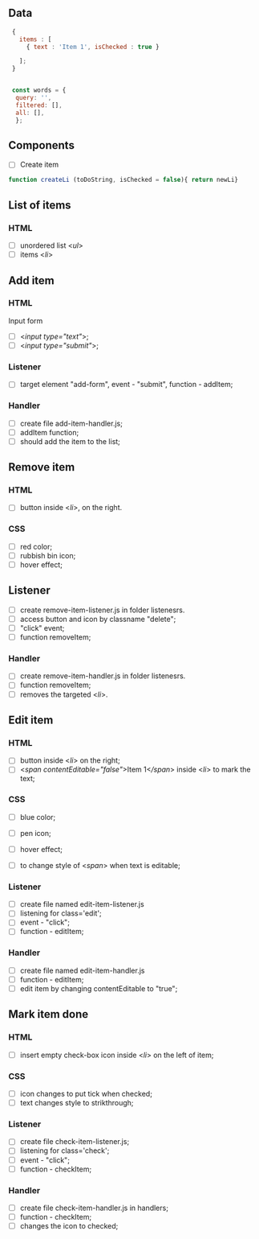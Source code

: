 <!--

  you will write dev strategies in this module basically the same as in Incremental Developments
  the only difference is that there are now more types of tasks, for example:
    `type: css`
    `type: html`
    `type: logic`
    `type: handlers`
    `type: procedures`
    `type: listeners`
    `type: init`
    `type: data`
    ...

  a single user story may require a little bit of code in each of these folders
  it will take some time and practice to get used to this

-->

## Data

```js
 {
   items : [
     { text : 'Item 1', isChecked : true } 

   ];
 }


 const words = {
  query: '',
  filtered: [],
  all: [],
  };
```

## Components

- [ ] Create item

```js
function createLi (toDoString, isChecked = false){ return newLi}
```

## List of items

### HTML

- [ ] unordered list <_ul_>
- [ ] items <_li_>

## Add item

### HTML

Input form

- [ ] <_input type="text"_>;
- [ ] <_input type="submit"_>;

### Listener

- [ ] target element "add-form", event - "submit", function - addItem;

### Handler

- [ ] create file add-item-handler.js;
- [ ] addItem function;
- [ ] should add the item to the list;

## Remove item

### HTML  

- [ ] button inside <_li_>, on the right.

### CSS  

- [ ] red color;
- [ ] rubbish bin icon;
- [ ] hover effect;

## Listener

- [ ] create remove-item-listener.js in folder listenesrs.
- [ ] access button and icon by classname "delete";
- [ ] "click" event;
- [ ] function removeItem;

### Handler

- [ ] create remove-item-handler.js in folder listenesrs.
- [ ] function removeItem;
- [ ] removes the targeted <_li_>.

## Edit item

### HTML

- [ ] button inside <_li_> on the right;
- [ ] <_span contentEditable="false"_>Item 1<_/span_> inside <_li_> to mark the text;

### CSS

- [ ] blue color;
- [ ] pen icon;
- [ ] hover effect;

- [ ] to change style of <_span_> when text is editable;

### Listener

- [ ] create file named edit-item-listener.js
- [ ] listening for class='edit';
- [ ] event - "click";
- [ ] function - editItem;

### Handler

- [ ] create file named edit-item-handler.js
- [ ] function - editItem;
- [ ] edit item by changing contentEditable to "true";

## Mark item done

### HTML  

- [ ] insert empty check-box icon inside <_li_> on the left of item;

### CSS

- [ ] icon changes to put tick when checked;
- [ ] text changes style to strikthrough;

### Listener

- [ ] create file check-item-listener.js;
- [ ] listening for class='check';
- [ ] event - "click";
- [ ] function - checkItem;

### Handler

- [ ] create file check-item-handler.js in handlers;
- [ ] function - checkItem;
- [ ] changes the icon to checked;
